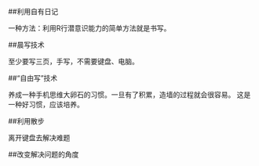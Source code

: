 ##利用自有日记

一种方法：利用R行潜意识能力的简单方法就是书写。

##晨写技术

至少要写三页，手写，不需要键盘、电脑。

##“自由写”技术

养成一种手机思维大卵石的习惯。一旦有了积累，造墙的过程就会很容易。
这是一种好习惯，应该培养。

##利用散步

离开键盘去解决难题

##改变解决问题的角度